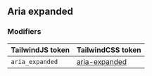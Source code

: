 ## Aria expanded


### Modifiers

| TailwindJS token | TailwindCSS token |
| ----- | ----- |
| `aria_expanded` | [aria-expanded](https://tailwindcss.com/docs/hover-focus-and-other-states#aria-states) |